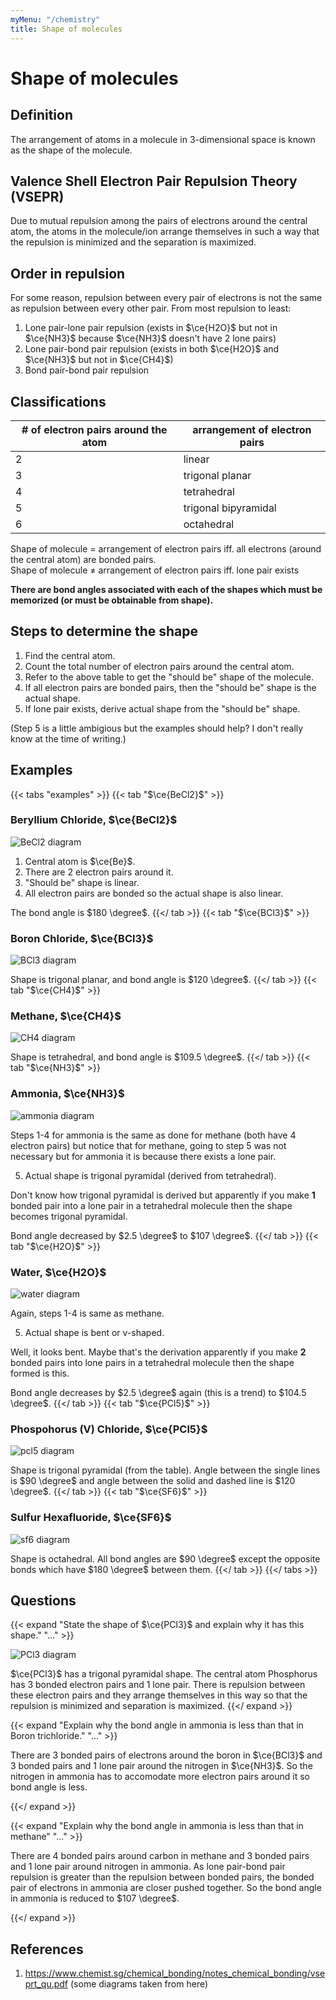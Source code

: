 ```yaml
---
myMenu: "/chemistry"
title: Shape of molecules
---
```


# Shape of molecules

## Definition

The arrangement of atoms in a molecule in 3-dimensional space is known as the shape of the molecule.

## Valence Shell Electron Pair Repulsion Theory (VSEPR)

Due to mutual repulsion among the pairs of electrons around the central atom, the atoms in the molecule/ion arrange themselves in such a way that the repulsion is minimized and the separation is maximized.

## Order in repulsion

For some reason, repulsion between every pair of electrons is not the same as repulsion between every other pair. From most repulsion to least:

1. Lone pair-lone pair repulsion (exists in $\ce{H2O}$ but not in $\ce{NH3}$ because $\ce{NH3}$ doesn't have 2 lone pairs)
2. Lone pair-bond pair repulsion (exists in both $\ce{H2O}$ and $\ce{NH3}$ but not in $\ce{CH4}$)
3. Bond pair-bond pair repulsion

## Classifications

| # of electron pairs around the atom | arrangement of electron pairs |
| ----------------------------------- | ----------------------------- |
| 2                                   | linear                        |
| 3                                   | trigonal planar               |
| 4                                   | tetrahedral                   |
| 5                                   | trigonal bipyramidal          |
| 6                                   | octahedral                    |

Shape of molecule $=$ arrangement of electron pairs iff. all electrons (around the central atom) are bonded pairs.  
Shape of molecule $\neq$ arrangement of electron pairs iff. lone pair exists

**There are bond angles associated with each of the shapes which must be memorized (or must be obtainable from shape).**

## Steps to determine the shape

1. Find the central atom.
2. Count the total number of electron pairs around the central atom.
3. Refer to the above table to get the "should be" shape of the molecule.
4. If all electron pairs are bonded pairs, then the "should be" shape is the actual shape.
5. If lone pair exists, derive actual shape from the "should be" shape.

(Step 5 is a little ambigious but the examples should help? I don't really know at the time of writing.)

## Examples

{{< tabs "examples" >}}
{{< tab "$\ce{BeCl2}$" >}}
### Beryllium Chloride, $\ce{BeCl2}$

![BeCl2 diagram](../becl2_lewis_diagram.png)

1. Central atom is $\ce{Be}$.
2. There are 2 electron pairs around it.
3. "Should be" shape is linear.
4. All electron pairs are bonded so the actual shape is also linear.

The bond angle is $180 \degree$.
{{</ tab >}}
{{< tab "$\ce{BCl3}$" >}}
### Boron Chloride, $\ce{BCl3}$

![BCl3 diagram](../bcl3_lewis_diagram.png)

Shape is trigonal planar, and bond angle is $120 \degree$.
{{</ tab >}}
{{< tab "$\ce{CH4}$" >}}
### Methane, $\ce{CH4}$

![CH4 diagram](../ch4_lewis_diagram.png)

Shape is tetrahedral, and bond angle is $109.5 \degree$.
{{</ tab >}}
{{< tab "$\ce{NH3}$" >}}
### Ammonia, $\ce{NH3}$

![ammonia diagram](../ammonia_lewis_diagram.png)

Steps 1-4 for ammonia is the same as done for methane (both have 4 electron pairs) but notice that for methane, going to step 5 was not necessary but for ammonia it is because there exists a lone pair.

5. Actual shape is trigonal pyramidal (derived from tetrahedral).

Don't know how trigonal pyramidal is derived but apparently if you make **1** bonded pair into a lone pair in a tetrahedral molecule then the shape becomes trigonal pyramidal.

Bond angle decreased by $2.5 \degree$ to $107 \degree$.
{{</ tab >}}
{{< tab "$\ce{H2O}$" >}}
### Water, $\ce{H2O}$

![water diagram](../water_lewis_diagram.png)

Again, steps 1-4 is same as methane.

5. Actual shape is bent or v-shaped.

Well, it looks bent. Maybe that's the derivation apparently if you make **2** bonded pairs into lone pairs in a tetrahedral molecule then the shape formed is this.

Bond angle decreases by $2.5 \degree$ again (this is a trend) to $104.5 \degree$.
{{</ tab >}}
{{< tab "$\ce{PCl5}$" >}}
### Phospohorus (V) Chloride, $\ce{PCl5}$

![pcl5 diagram](../pcl5_lewis_diagram.png)

Shape is trigonal pyramidal (from the table). Angle between the single lines is $90 \degree$ and angle between the solid and dashed line is $120 \degree$.
{{</ tab >}}
{{< tab "$\ce{SF6}$" >}}
### Sulfur Hexafluoride, $\ce{SF6}$

![sf6 diagram](../sf6_lewis_diagram.png)

Shape is octahedral. All bond angles are $90 \degree$ except the opposite bonds which have $180 \degree$ between them.
{{</ tab >}}
{{</ tabs >}}

## Questions

{{< expand "State the shape of $\ce{PCl3}$ and explain why it has this shape." "..." >}}

![PCl3 diagram](../pcl3_dot_cross_diagram.png)

$\ce{PCl3}$ has a trigonal pyramidal shape. The central atom Phosphorus has 3 bonded electron pairs and 1 lone pair. There is repulsion between these electron pairs and they arrange themselves in this way so that the repulsion is minimized and separation is maximized.
{{</ expand >}}

{{< expand "Explain why the bond angle in ammonia is less than that in Boron trichloride." "..." >}}

There are 3 bonded pairs of electrons around the boron in $\ce{BCl3}$ and 3 bonded pairs and 1 lone pair around the nitrogen in $\ce{NH3}$. So the nitrogen in ammonia has to accomodate more electron pairs around it so bond angle is less.

{{</ expand >}}

{{< expand "Explain why the bond angle in ammonia is less than that in methane" "..." >}}

There are 4 bonded pairs around carbon in methane and 3 bonded pairs and 1 lone pair around nitrogen in ammonia. As lone pair-bond pair repulsion is greater than the repulsion between bonded pairs, the bonded pair of electrons in ammonia are closer pushed together. So the bond angle in ammonia is reduced to $107 \degree$.

{{</ expand >}}

## References

1. https://www.chemist.sg/chemical_bonding/notes_chemical_bonding/vseprt_qu.pdf (some diagrams taken from here)

